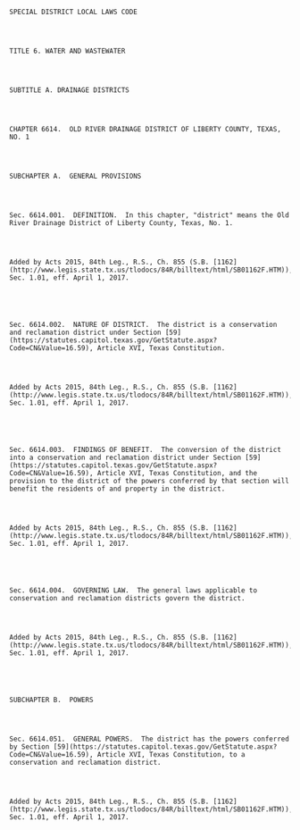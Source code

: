 ﻿
    
    
    	
    					
    
    
    SPECIAL DISTRICT LOCAL LAWS CODE
    
      
    
    
    TITLE 6. WATER AND WASTEWATER
    
      
    
    
    SUBTITLE A. DRAINAGE DISTRICTS
    
      
    
    
    CHAPTER 6614.  OLD RIVER DRAINAGE DISTRICT OF LIBERTY COUNTY, TEXAS, NO. 1
    
      
    
    
    SUBCHAPTER A.  GENERAL PROVISIONS
    
      
    
    
    Sec. 6614.001.  DEFINITION.  In this chapter, "district" means the Old River Drainage District of Liberty County, Texas, No. 1.
    
    
    
    
    Added by Acts 2015, 84th Leg., R.S., Ch. 855 (S.B. [1162](http://www.legis.state.tx.us/tlodocs/84R/billtext/html/SB01162F.HTM)), Sec. 1.01, eff. April 1, 2017.
    
    
    
    
    
    Sec. 6614.002.  NATURE OF DISTRICT.  The district is a conservation and reclamation district under Section [59](https://statutes.capitol.texas.gov/GetStatute.aspx?Code=CN&Value=16.59), Article XVI, Texas Constitution.
    
    
    
    
    Added by Acts 2015, 84th Leg., R.S., Ch. 855 (S.B. [1162](http://www.legis.state.tx.us/tlodocs/84R/billtext/html/SB01162F.HTM)), Sec. 1.01, eff. April 1, 2017.
    
    
    
    
    
    Sec. 6614.003.  FINDINGS OF BENEFIT.  The conversion of the district into a conservation and reclamation district under Section [59](https://statutes.capitol.texas.gov/GetStatute.aspx?Code=CN&Value=16.59), Article XVI, Texas Constitution, and the provision to the district of the powers conferred by that section will benefit the residents of and property in the district.
    
    
    
    
    Added by Acts 2015, 84th Leg., R.S., Ch. 855 (S.B. [1162](http://www.legis.state.tx.us/tlodocs/84R/billtext/html/SB01162F.HTM)), Sec. 1.01, eff. April 1, 2017.
    
    
    
    
    
    Sec. 6614.004.  GOVERNING LAW.  The general laws applicable to conservation and reclamation districts govern the district.
    
    
    
    
    Added by Acts 2015, 84th Leg., R.S., Ch. 855 (S.B. [1162](http://www.legis.state.tx.us/tlodocs/84R/billtext/html/SB01162F.HTM)), Sec. 1.01, eff. April 1, 2017.
    
    
    
    
    
    SUBCHAPTER B.  POWERS
    
      
    
    
    Sec. 6614.051.  GENERAL POWERS.  The district has the powers conferred by Section [59](https://statutes.capitol.texas.gov/GetStatute.aspx?Code=CN&Value=16.59), Article XVI, Texas Constitution, to a conservation and reclamation district.
    
    
    
    
    Added by Acts 2015, 84th Leg., R.S., Ch. 855 (S.B. [1162](http://www.legis.state.tx.us/tlodocs/84R/billtext/html/SB01162F.HTM)), Sec. 1.01, eff. April 1, 2017.
    
    
    
    
    				
